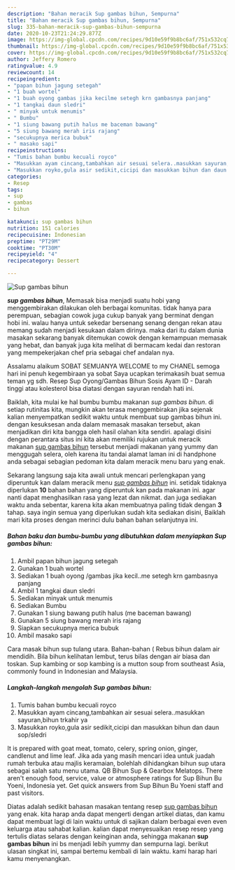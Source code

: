 ```yaml
---
description: "Bahan meracik Sup gambas bihun, Sempurna"
title: "Bahan meracik Sup gambas bihun, Sempurna"
slug: 335-bahan-meracik-sup-gambas-bihun-sempurna
date: 2020-10-23T21:24:29.877Z
image: https://img-global.cpcdn.com/recipes/9d10e59f9b8bc6af/751x532cq70/sup-gambas-bihun-foto-resep-utama.jpg
thumbnail: https://img-global.cpcdn.com/recipes/9d10e59f9b8bc6af/751x532cq70/sup-gambas-bihun-foto-resep-utama.jpg
cover: https://img-global.cpcdn.com/recipes/9d10e59f9b8bc6af/751x532cq70/sup-gambas-bihun-foto-resep-utama.jpg
author: Jeffery Romero
ratingvalue: 4.9
reviewcount: 14
recipeingredient:
- "papan bihun jagung setegah"
- "1 buah wortel"
- "1 buah oyong gambas jika kecilme setegh krn gambasnya panjang"
- "1 tangkai daun sledri"
- " minyak untuk menumis"
- " Bumbu"
- "1 siung bawang putih halus me baceman bawang"
- "5 siung bawang merah iris rajang"
- "secukupnya merica bubuk"
- " masako sapi"
recipeinstructions:
- "Tumis bahan bumbu kecuali royco"
- "Masukkan ayam cincang,tambahkan air sesuai selera..masukkan sayuran,bihun trkahir ya"
- "Masukkan royko,gula asir sedikit,cicipi dan masukkan bihun dan daun sop/sledri"
categories:
- Resep
tags:
- sup
- gambas
- bihun

katakunci: sup gambas bihun 
nutrition: 151 calories
recipecuisine: Indonesian
preptime: "PT29M"
cooktime: "PT30M"
recipeyield: "4"
recipecategory: Dessert

---
```



![Sup gambas bihun](https://img-global.cpcdn.com/recipes/9d10e59f9b8bc6af/751x532cq70/sup-gambas-bihun-foto-resep-utama.jpg)

<b><i>sup gambas bihun</i></b>, Memasak bisa menjadi suatu hobi yang menggembirakan dilakukan oleh berbagai komunitas. tidak hanya para perempuan, sebagian cowok juga cukup banyak yang berminat dengan hobi ini. walau hanya untuk sekedar bersenang senang dengan rekan atau memang sudah menjadi kesukaan dalam dirinya. maka dari itu dalam dunia masakan sekarang banyak ditemukan cowok dengan kemampuan memasak yang hebat, dan banyak juga kita melihat di bermacam kedai dan restoran yang mempekerjakan chef pria sebagai chef andalan nya.

Assalamu alaikum SOBAT SEMUANYA WELCOME to my CHANEL semoga hari ini penuh kegembiraan ya sobat Saya ucapkan terimakasih buat semua teman yg sdh. Resep Sup Oyong/Gambas Bihun Sosis Ayam ID - Darah tinggi atau kolesterol bisa diatasi dengan sayuran rendah hati ini.

Baiklah, kita mulai ke hal bumbu bumbu makanan <i>sup gambas bihun</i>. di setiap rutinitas kita, mungkin akan terasa menggembirakan jika sejenak kalian menyempatkan sedikit waktu untuk membuat sup gambas bihun ini. dengan kesuksesan anda dalam memasak masakan tersebut, akan menjadikan diri kita bangga oleh hasil olahan kita sendiri. apalagi disini dengan perantara situs ini kita akan memiliki rujukan untuk meracik makanan <u>sup gambas bihun</u> tersebut menjadi makanan yang yummy dan menggugah selera, oleh karena itu tandai alamat laman ini di handphone anda sebagai sebagian pedoman kita dalam meracik menu baru yang enak.


Sekarang langsung saja kita awali untuk mencari perlengkapan yang diperuntuk kan dalam meracik menu <u><i>sup gambas bihun</i></u> ini. setidak tidaknya diperlukan <b>10</b> bahan bahan yang diperuntuk kan pada makanan ini. agar nanti dapat menghasilkan rasa yang lezat dan nikmat. dan juga sediakan waktu anda sebentar, karena kita akan membuatnya paling tidak dengan <b>3</b> tahap. saya ingin semua yang diperlukan sudah kita sediakan disini, Baiklah mari kita proses dengan merinci dulu bahan bahan selanjutnya ini.

<!--inarticleads1-->

##### Bahan baku dan bumbu-bumbu yang dibutuhkan dalam menyiapkan Sup gambas bihun:

1. Ambil papan bihun jagung setegah
1. Gunakan 1 buah wortel
1. Sediakan 1 buah oyong /gambas jika kecil..me setegh krn gambasnya panjang
1. Ambil 1 tangkai daun sledri
1. Sediakan  minyak untuk menumis
1. Sediakan  Bumbu
1. Gunakan 1 siung bawang putih halus (me baceman bawang)
1. Gunakan 5 siung bawang merah iris rajang
1. Siapkan secukupnya merica bubuk
1. Ambil  masako sapi


Cara masak bihun sup tulang utara. Bahan-bahan ( Rebus bihun dalam air mendidih. Bila bihun kelihatan lembut, terus bilas dengan air biasa dan toskan. Sup kambing or sop kambing is a mutton soup from southeast Asia, commonly found in Indonesian and Malaysia. 

<!--inarticleads2-->

##### Langkah-langkah mengolah Sup gambas bihun:

1. Tumis bahan bumbu kecuali royco
1. Masukkan ayam cincang,tambahkan air sesuai selera..masukkan sayuran,bihun trkahir ya
1. Masukkan royko,gula asir sedikit,cicipi dan masukkan bihun dan daun sop/sledri


It is prepared with goat meat, tomato, celery, spring onion, ginger, candlenut and lime leaf. Jika ada yang masih mencari idea untuk juadah rumah terbuka atau majlis keramaian, bolehlah dihidangkan bihun sup utara sebagai salah satu menu utama. QB Bihun Sup &amp; Gearbox Melatops. There aren&#39;t enough food, service, value or atmosphere ratings for Sup Bihun Bu Yoeni, Indonesia yet. Get quick answers from Sup Bihun Bu Yoeni staff and past visitors. 

Diatas adalah sedikit bahasan masakan tentang resep <u>sup gambas bihun</u> yang enak. kita harap anda dapat mengerti dengan artikel diatas, dan kamu dapat membuat lagi di lain waktu untuk di sajikan dalam berbagai even even keluarga atau sahabat kalian. kalian dapat menyesuaikan resep resep yang tertulis diatas selaras dengan keinginan anda, sehingga makanan <b>sup gambas bihun</b> ini bs menjadi lebih yummy dan sempurna lagi. berikut ulasan singkat ini, sampai bertemu kembali di lain waktu. kami harap hari kamu menyenangkan.
